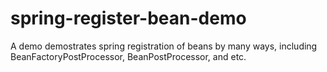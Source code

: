 # spring-register-bean-demo
A demo demostrates spring registration of beans by many ways, including BeanFactoryPostProcessor, BeanPostProcessor, and etc.
